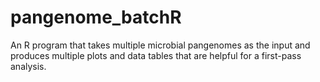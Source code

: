 # pangenome_batchR
An R program that takes multiple microbial pangenomes as the input and produces multiple plots and data tables that are helpful for a first-pass analysis.
